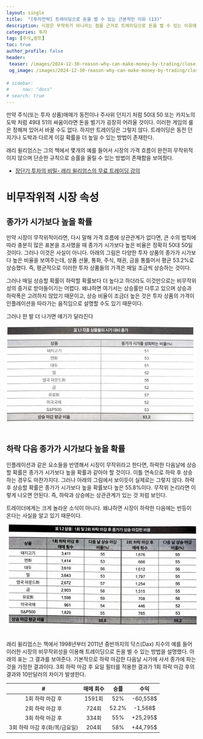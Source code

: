 ```yaml
---
layout: single
title:  "[투자전략] 트레이딩으로 돈을 벌 수 있는 근본적인 이유 (13)"
description: 시장은 무작위가 아니라는 점을 근거로 트레이딩으로 돈을 벌 수 있는 이유에 대해 설명한 글
categories: 투자
tag: [주식,퀀트]
toc: true
author_profile: false
header:
 teaser: /images/2024-12-30-reason-why-can-make-money-by-trading/close-to-open.webp
 og_image: /images/2024-12-30-reason-why-can-make-money-by-trading/close-to-open.webp

# sidebar:
#     nav: "docs"
# search: true
---
```

만약 주식(또는 투자 상품)매매가 동전이나 주사위 던지기 처럼 50대 50 또는 카지노의 도박 처럼 49대 51의 싸움이라면 돈을 벌기가 굉장히 어려울 것이다. 이러한 게임의 룰은 정해져 있어서 바꿀 수도 없다. 하지만 트레이딩은 그렇지 않다. 트레이딩은 동전 던지기나 도박과 다르게 이길 확률을 더 높일 수 있는 방법이 존재한다. 

래리 윌리엄스는 그의 책에서 몇개의 예를 들어서 시장의 가격 흐름이 완전히 무작위적이지 않으며 단순한 규칙으로 승률을 올릴 수 있는 방법이 존재함을 보여줬다.

- [장단기 투자의 비밀- 래리 윌리엄스의 무료 트레이딩 강의](/투자/long-term-secret-to-short-term-trading)


# 비무작위적 시장 속성
## 종가가 시가보다 높을 확률
만약 시장이 무작위적이라면, 다시 말해 가격 흐름에 상관관계가 없다면, 큰 수의 법칙에 따라 충분히 많은 표본을 조사했을 때 종가가 시가보다 높은 비율은 정확히 50대 50일 것이다. 그러나 이것은 사실이 아니다. 아래의 그림은 다양한 투자 상품의 종가가 시가보다 높은 비율을 보여주는데, 상품 선물, 통화, 주식, 채권, 금을 통틀어서 평균 53.2%로 상승했다. 즉, 평균적으로 이러한 투자 상품들의 가격은 매일 조금씩 상승하는 것이다.

그러나 매일 상승할 확률이 하락할 확률보다 더 높다고 하더라도 이것만으로는 비무작위성의 증거로 받아들이기는 어렵다. 왜냐하면 여기서는 상승률만 다루고 있으며 상승과 하락폭은 고려하지 않았기 때문이고, 상승 비율이 조금더 높은 것은 투자 상품의 가격이 인플레이션을 따라가는 움직임으로 설명할 수도 있기 때문이다.

그러나 한 발 더 나가면 얘기가 달라진다

<p align="center">   
    <img src="/images/2024-12-30-reason-why-can-make-money-by-trading/close-to-open.webp" alt="종가가 시가보다 높은 비율">
    <br>
   <span style="font-style: italic; color: #FFFFFF;">Fig. 1 다양한 투자상품 중 종가가 시가보다 높은 비율 </span>
</p>

## 하락 다음 종가가 시가보다 높을 확률
인플레이션과 같은 요소들을 반영해서 시장이 무작위라고 한다면, 하락한 다음날에 상승할 확률은 종가가 시가보다 높을 확률과 같아야 할 것이다. 이틀 연속으로 하락 후 상승하는 경우도 마찬가지다. 그러나 아래의 그림에서 보이듯이 실제로는 그렇지 않다. 하락 후 상승할 확률은 종가가 시가보다 높을 확률보다 높은 55.8%이다. 무작위 논리라면 이렇게 나오면 안된다. 즉, 하락과 상승에는 상관관계가 있는 것 처럼 보인다.

트레이더에게는 크게 놀라운 소식이 아니다. 왜냐하면 시장이 하락한 다음에는 반등이 온다는 사실을 알고 있기 때문이다.

<p align="center">   
    <img src="/images/2024-12-30-reason-why-can-make-money-by-trading/up-after-down.webp" alt="하락한 다음 종가가 시가보다 높은 비율">
    <br>
   <span style="font-style: italic; color: #FFFFFF;">Fig. 2 하락한 다음 종가가 시가보다 높은 비율 </span>
</p>

래리 윌리엄스는 책에서 1998년부터 2011년 중반까지의 닥스(Dax) 지수의 예를 들어 이러한 시장의 비무작위성을 이용해 트레이딩으로 돈을 벌 수 있는 방법을 설명했다. 아래의 표는 그 결과를 보여준다. 기본적으로 하락 마감한 다음날 시가에 사서 종가에 파는 것을 가정한 결과이다. 3회 하락 마감 후 요일 필터를 적용한 결과가 1회 하락 마감 후의 결과와 10만달러의 차이가 발생한다.

|#| 매메 회수 | 승률 | 수익|
|:---:|:---:|:---:|:---:|
|1회 하락 마감 후|1591회|52%|-60,558$|
|2회 하락 마감 후|724회|52.2%|-1,568$|
|3회 하락 마감 후|334회|55%|+25,295$|
|3회 하락 마감 후(화/목/금요일)|204회|58%|+44,795$|

